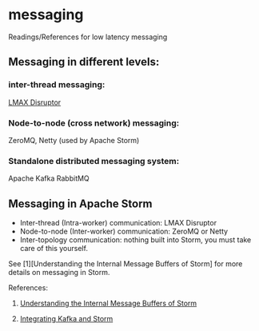 # messaging
Readings/References for low latency messaging

## Messaging in different levels:
### inter-thread messaging:
[LMAX Disruptor](http://lmax-exchange.github.io/disruptor/)

### Node-to-node (cross network) messaging:
ZeroMQ, Netty (used by Apache Storm)

### Standalone distributed messaging system:
Apache Kafka
RabbitMQ

## Messaging in Apache Storm
- Inter-thread (Intra-worker) communication: LMAX Disruptor
- Node-to-node (Inter-worker) communication: ZeroMQ or Netty
- Inter-topology communication: nothing built into Storm, you must take care of this yourself.

See [1][Understanding the Internal Message Buffers of Storm] for more details on messaging in Storm.

References:
1. [Understanding the Internal Message Buffers of Storm](http://www.michael-noll.com/blog/2013/06/21/understanding-storm-internal-message-buffers/)

2. [Integrating Kafka and Storm](http://www.michael-noll.com/blog/2014/05/27/kafka-storm-integration-example-tutorial/)
